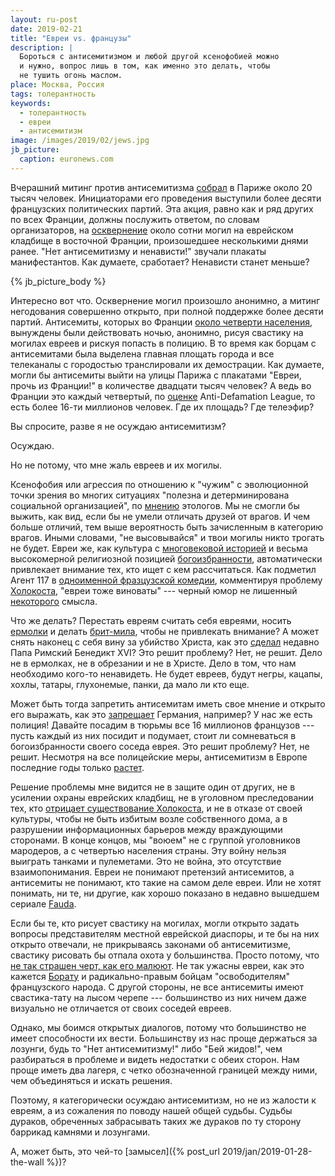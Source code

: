 ```yaml
---
layout: ru-post
date: 2019-02-21
title: "Евреи vs. французы"
description: |
  Бороться с антисемитизмом и любой другой ксенофобией можно
  и нужно, вопрос лишь в том, как именно это делать, чтобы
  не тушить огонь маслом.
place: Москва, Россия
tags: толерантность
keywords:
  - толерантность
  - евреи
  - антисемитизм
image: /images/2019/02/jews.jpg
jb_picture:
  caption: euronews.com
---
```


Вчерашний митинг против антисемитизма [собрал](https://korrespondent.net/world/4067053-vo-frantsyy-proshly-aktsyy-protyv-antysemytyzma)
в Париже около 20 тысяч человек.
Инициаторами его проведения выступили более десяти французских политических партий.
Эта акция, равно как и ряд других по всех Франции, должны послужить ответом,
по словам организаторов, на
[осквернение](https://korrespondent.net/world/4066874-vo-frantsyy-oskvernyly-pochty-sotnui-evreiskykh-mohyl)
около сотни могил на еврейском кладбище в восточной Франции, произошедшее
несколькими днями ранее. "Нет антисемитизму и ненависти!" звучали
плакаты манифестантов. Как думаете, сработает? Ненависти станет меньше?

{% jb_picture_body %}

<!--more-->

Интересно вот что. Осквернение могил произошло анонимно, а митинг негодования
совершенно открыто, при полной поддержке более десяти партий. Антисемиты,
которых во Франции
[около четверти населения](https://ru.wikipedia.org/wiki/%D0%90%D0%BD%D1%82%D0%B8%D1%81%D0%B5%D0%BC%D0%B8%D1%82%D0%B8%D0%B7%D0%BC_%D0%B2%D0%BE_%D0%A4%D1%80%D0%B0%D0%BD%D1%86%D0%B8%D0%B8#%D0%9E%D0%BF%D1%80%D0%BE%D1%81_%D0%BE%D0%B1%D1%89%D0%B5%D1%81%D1%82%D0%B2%D0%B5%D0%BD%D0%BD%D0%BE%D0%B3%D0%BE_%D0%BC%D0%BD%D0%B5%D0%BD%D0%B8%D1%8F),
вынуждены были действовать ночью, анонимно, рисуя
свастику на могилах евреев и рискуя попасть в полицию. В то время как борцам с антисемитами была выделена главная
площать города и все телеканалы с городостью транслировали их демострации.
Как думаете, могли бы антисемиты выйти на улицы Парижа
с плакатами "Евреи, прочь из Франции!" в количестве двадцати тысяч человек?
А ведь во Франции это каждый четвертый, по
[оценке](https://www.adl.org/news/press-releases/adl-survey-in-ten-european-countries-finds-anti-semitism-at-disturbingly-high#.UTtIW9GSBpd)
Anti-Defamation League, то есть более 16-ти миллионов человек.
Где их площадь? Где телеэфир?

Вы спросите, разве я не осуждаю антисемитизм?

Осуждаю.

Но не потому, что мне жаль евреев и их могилы.

Ксенофобия или агрессия по отношению к "чужим" с эволюционной точки
зрения во многих ситуациях "полезна и детерминирована социальной организацией",
по [мнению](http://ethology.ru/library/?id=266) этологов. Мы не смогли
бы выжить, как вид, если бы не умели отличать друзей от врагов. И чем больше
отличий, тем выше вероятность быть зачисленным в категорию врагов. Иными словами,
"не высовывайся" и твои могилы никто трогать не будет. Евреи же, как культура
с [многовековой историей](https://snob.ru/profile/18626/blog/30301)
и весьма высокомерной религиозной позицией
[богоизбранности](https://ru.wikipedia.org/wiki/%D0%98%D0%B7%D0%B1%D1%80%D0%B0%D0%BD%D0%BD%D1%8B%D0%B9_%D0%BD%D0%B0%D1%80%D0%BE%D0%B4),
автоматически привлекает внимание тех, кто ищет с кем рассчитаться.
Как подметил Агент 117 в
[одноименной фразцузской комедии](https://ru.wikipedia.org/wiki/%D0%90%D0%B3%D0%B5%D0%BD%D1%82_117:_%D0%9A%D0%B0%D0%B8%D1%80_%E2%80%94_%D1%88%D0%BF%D0%B8%D0%BE%D0%BD%D1%81%D0%BA%D0%BE%D0%B5_%D0%B3%D0%BD%D0%B5%D0%B7%D0%B4%D0%BE),
комментируя проблему
[Холокоста](https://ru.wikipedia.org/wiki/%D0%A5%D0%BE%D0%BB%D0%BE%D0%BA%D0%BE%D1%81%D1%82),
"евреи тоже виноваты" --- черный юмор не лишенный
[некоторого](https://tass.ru/obschestvo/5172719) смысла.

Что же делать? Перестать евреям считать себя евреями, носить
[ермолки](https://ru.wikipedia.org/wiki/%D0%95%D1%80%D0%BC%D0%BE%D0%BB%D0%BA%D0%B0)
и делать [брит-мила](https://ujew.com.ua/brit-mila), чтобы не привлекать внимание?
А может снять наконец с себя вину за убийство Христа, как это
[сделал](http://www.newsru.co.il/world/02mar2011/pope456.html) недавно Папа Римский Бенедикт XVI?
Это решит проблему? Нет, не решит. Дело не в ермолках, не в обрезании и не в Христе.
Дело в том, что нам необходимо кого-то ненавидеть. Не будет евреев,
будут негры, кацапы, хохлы, татары, глухонемые, панки, да мало ли кто еще.

Может быть тогда запретить антисемитам иметь свое мнение и открыто его
выражать, как это [запрещает](https://regnum.ru/news/2369513.html) Германия,
например? У нас же есть полиция! Давайте посадим в тюрьмы все 16 миллионов французов ---
пусть каждый из них посидит и подумает, стоит ли сомневаться в богоизбранности
своего соседа еврея. Это решит проблему? Нет, не решит. Несмотря на все полицейские
меры, антисемитизм в Европе последние годы только [растет](https://ru.euronews.com/2018/12/10/eu-antisemitism-jews).

Решение проблемы мне видится не в защите один от других, не в усилении
охраны еврейских кладбищ, не в уголовном преследовании тех, кто
[отрицает существование Холокоста](https://ru.wikipedia.org/wiki/%D0%A3%D0%B3%D0%BE%D0%BB%D0%BE%D0%B2%D0%BD%D0%BE%D0%B5_%D0%BF%D1%80%D0%B5%D1%81%D0%BB%D0%B5%D0%B4%D0%BE%D0%B2%D0%B0%D0%BD%D0%B8%D0%B5_%D0%BE%D1%82%D1%80%D0%B8%D1%86%D0%B0%D0%BD%D0%B8%D1%8F_%D0%A5%D0%BE%D0%BB%D0%BE%D0%BA%D0%BE%D1%81%D1%82%D0%B0),
и не в отказе от своей культуры, чтобы не быть избитым возле собственного дома,
а в разрушении информационных барьеров между враждующими сторонами.
В конце концов, мы "воюем" не с группой уголовников мародеров, а с четвертью
населения страны. Эту войну нельзя выиграть танками и пулеметами.
Это не война, это отсутствие взаимопонимания. Евреи не понимают претензий
антисемитов, а антисемиты не понимают, кто такие на самом деле евреи.
Или не хотят понимать, ни те, ни другие, как хорошо показано в недавно
вышедшем сериале [Fauda](https://www.imdb.com/title/tt4565380/).

Если бы те, кто рисует свастику на могилах, могли открыто задать вопросы
представителям местной еврейской диаспоры, и те бы на
них открыто отвечали, не прикрываясь законами об антисемитизме, свастику
рисовать бы отпала охота у большинства. Просто потому, что
[не так страшен черт, как его малюют](https://ru.wikipedia.org/wiki/%D0%9D%D0%B5_%D1%82%D0%B0%D0%BA_%D1%81%D1%82%D1%80%D0%B0%D1%88%D0%B5%D0%BD_%D1%87%D1%91%D1%80%D1%82,_%D0%BA%D0%B0%D0%BA_%D0%B5%D0%B3%D0%BE_%D0%BC%D0%B0%D0%BB%D1%8E%D1%8E%D1%82).
Не так ужасны евреи, как это кажется [Борату](https://ru.wikipedia.org/wiki/%D0%91%D0%BE%D1%80%D0%B0%D1%82)
и радикально-правым бойцам "освободителям" французского народа.
С другой стороны, не все антисемиты имеют свастика-тату на лысом черепе ---
большинство из них ничем даже визуально не отличается от своих соседей евреев.

Однако, мы боимся открытых диалогов, потому что большинство не имеет
способности их вести. Большинству из нас проще держаться за лозунги, будь
то "Нет антисемитизму!" либо "Бей жидов!", чем разбираться в проблеме
и видеть недостатки с обеих сторон. Нам проще иметь два лагеря,
с четко обозначенной границей между ними, чем объединяться и искать решения.

Поэтому, я категорически осуждаю антисемитизм, но не из жалости к евреям,
а из сожаления по поводу нашей общей судьбы. Судьбы дураков, обреченных
забрасывать таких же дураков по ту сторону баррикад камнями и лозунгами.

А, может быть, это чей-то [замысел]({% post_url 2019/jan/2019-01-28-the-wall %})?

